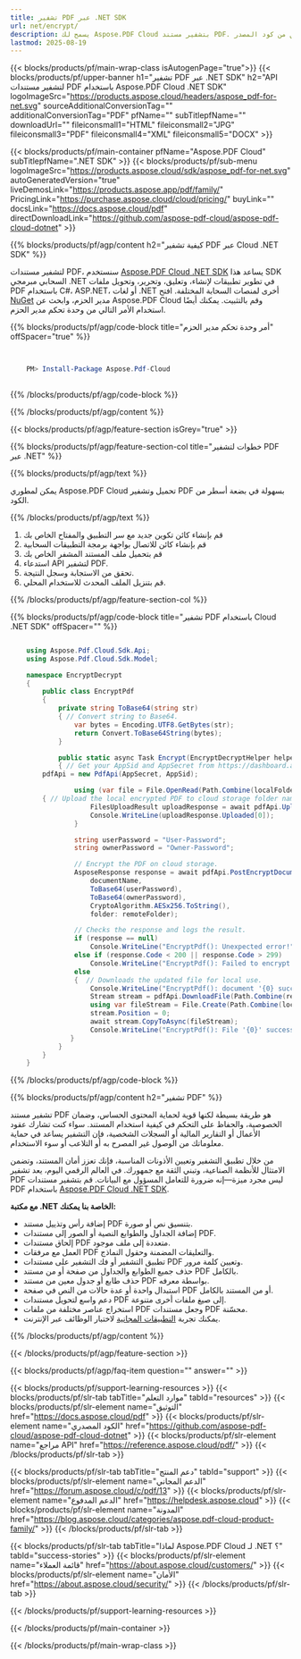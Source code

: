 ```yaml
---
title: تشفير PDF عبر .NET SDK
url: net/encrypt/
description: يسمح لك Aspose.PDF Cloud بتشفير مستند PDF. تحقق من كود المصدر .NET لتشفير ملف PDF.
lastmod: 2025-08-19
---
```


{{< blocks/products/pf/main-wrap-class isAutogenPage="true">}}
{{< blocks/products/pf/upper-banner h1="تشفير PDF عبر .NET SDK" h2="API لتشفير مستندات PDF باستخدام Aspose.PDF Cloud .NET SDK" logoImageSrc="https://products.aspose.cloud/headers/aspose_pdf-for-net.svg" sourceAdditionalConversionTag="" additionalConversionTag="PDF" pfName="" subTitlepfName="" downloadUrl="" fileiconsmall1="HTML" fileiconsmall2="JPG" fileiconsmall3="PDF" fileiconsmall4="XML" fileiconsmall5="DOCX" >}}

{{< blocks/products/pf/main-container pfName="Aspose.PDF Cloud" subTitlepfName=".NET SDK" >}}
{{< blocks/products/pf/sub-menu logoImageSrc="https://products.aspose.cloud/sdk/aspose_pdf-for-net.svg"
autoGeneratedVersion="true"
liveDemosLink="https://products.aspose.app/pdf/family/" PricingLink="https://purchase.aspose.cloud/cloud/pricing/" buyLink="" docsLink="https://docs.aspose.cloud/pdf"  directDownloadLink="https://github.com/aspose-pdf-cloud/aspose-pdf-cloud-dotnet" >}}

{{% blocks/products/pf/agp/content h2="كيفية تشفير PDF عبر Cloud .NET SDK" %}}

لتشفير مستندات PDF، سنستخدم
[Aspose.PDF Cloud .NET SDK](https://products.aspose.cloud/pdf/net/)
يساعد هذا SDK السحابي مبرمجي .NET في تطوير تطبيقات لإنشاء، وتعليق، وتحرير، وتحويل ملفات PDF باستخدام C#، ASP.NET،
أو لغات .NET أخرى لمنصات السحابة المختلفة. افتح
[NuGet](https://www.nuget.org/packages/Aspose.Pdf-Cloud)
مدير الحزم، وابحث عن
Aspose.PDF Cloud
وقم بالتثبيت. يمكنك أيضًا استخدام الأمر التالي من وحدة تحكم مدير الحزم.


{{% blocks/products/pf/agp/code-block title="أمر وحدة تحكم مدير الحزم" offSpacer="true" %}}

```powershell

     
    PM> Install-Package Aspose.Pdf-Cloud
     

```

{{% /blocks/products/pf/agp/code-block %}}

{{% /blocks/products/pf/agp/content %}}

{{< blocks/products/pf/agp/feature-section isGrey="true" >}}

{{% blocks/products/pf/agp/feature-section-col title="خطوات لتشفير PDF عبر .NET" %}}

{{% blocks/products/pf/agp/text %}}

يمكن لمطوري Aspose.PDF Cloud تحميل وتشفير PDF بسهولة في بضعة أسطر من الكود.

{{% /blocks/products/pf/agp/text %}}

1. قم بإنشاء كائن تكوين جديد مع سر التطبيق والمفتاح الخاص بك
1. قم بإنشاء كائن للاتصال بواجهة برمجة التطبيقات السحابية
1. قم بتحميل ملف المستند المشفر الخاص بك
1. استدعاء API لتشفير PDF.
1. تحقق من الاستجابة وسجل النتيجة.
1. قم بتنزيل الملف المحدث للاستخدام المحلي.

{{% /blocks/products/pf/agp/feature-section-col %}}

{{% blocks/products/pf/agp/code-block title="تشفير PDF باستخدام Cloud .NET SDK" offSpacer="" %}}


```cs

    using Aspose.Pdf.Cloud.Sdk.Api;
    using Aspose.Pdf.Cloud.Sdk.Model;

    namespace EncryptDecrypt
    {
        public class EncryptPdf
        {
            private string ToBase64(string str)
            { // Convert string to Base64. 
                var bytes = Encoding.UTF8.GetBytes(str);
                return Convert.ToBase64String(bytes);
            }

            public static async Task Encrypt(EncryptDecryptHelper helper, string documentName, string outputName, string localFolder, string remoteFolder)
            { // Get your AppSid and AppSecret from https://dashboard.aspose.cloud (free registration required). 
		pdfApi = new PdfApi(AppSecret, AppSid);

                using (var file = File.OpenRead(Path.Combine(localFolder, documentName)))
		{ // Upload the local encrypted PDF to cloud storage folder name.
                    FilesUploadResult uploadResponse = await pdfApi.UploadFileAsync(Path.Combine(remoteFolder, documentName), documentName);
                    Console.WriteLine(uploadResponse.Uploaded[0]);
                }

                string userPassword = "User-Password";
                string ownerPassword = "Owner-Password";

                // Encrypt the PDF on cloud storage.
                AsposeResponse response = await pdfApi.PostEncryptDocumentInStorageAsync(
                    documentName,
                    ToBase64(userPassword),
                    ToBase64(ownerPassword),
                    CryptoAlgorithm.AESx256.ToString(),
                    folder: remoteFolder);

                // Checks the response and logs the result.
                if (response == null)
                    Console.WriteLine("EncryptPdf(): Unexpected error!");
                else if (response.Code < 200 || response.Code > 299)
                    Console.WriteLine("EncryptPdf(): Failed to encrypt document.");
                else
                {  // Downloads the updated file for local use.
                    Console.WriteLine("EncryptPdf(): document '{0} successfully encrypted.", documentName);
                    Stream stream = pdfApi.DownloadFile(Path.Combine(remoteFolder, documentName));
                    using var fileStream = File.Create(Path.Combine(localFolder, "encrypt_" + outputName));
                    stream.Position = 0;
                    await stream.CopyToAsync(fileStream);
                    Console.WriteLine("EncryptPdf(): File '{0}' successfully downloaded.", "encrypt_" + outputName);
               }
            }
        }
    }

```

{{% /blocks/products/pf/agp/code-block %}}

{{% blocks/products/pf/agp/content h2="تشفير PDF" %}}

تشفير مستند PDF هو طريقة بسيطة لكنها قوية لحماية المحتوى الحساس، وضمان الخصوصية، والحفاظ على التحكم في كيفية استخدام المستند. سواء كنت تشارك عقود الأعمال أو التقارير المالية أو السجلات الشخصية، فإن التشفير يساعد في حماية معلوماتك من الوصول غير المصرح به أو التلاعب أو سوء الاستخدام.

من خلال تطبيق التشفير وتعيين الأذونات المناسبة، فإنك تعزز أمان المستند، وتضمن الامتثال للأنظمة الصناعية، وتبني الثقة مع جمهورك. في العالم الرقمي اليوم، يعد تشفير PDF ليس مجرد ميزة—إنه ضرورة للتعامل المسؤول مع البيانات.
قم بتشفير مستندات PDF باستخدام [Aspose.PDF Cloud .NET SDK](https://products.aspose.cloud/pdf/net/).

**مع مكتبة .NET الخاصة بنا يمكنك:**

+ إضافة رأس وتذييل مستند PDF بتنسيق نص أو صورة.
+ إضافة الجداول والطوابع النصية أو الصور إلى مستندات PDF.
+ إلحاق مستندات PDF متعددة إلى ملف موجود.
+ العمل مع مرفقات PDF والتعليقات المضمنة وحقول النماذج.
+ تطبيق التشفير أو فك التشفير على مستندات PDF وتعيين كلمة مرور.
+ حذف جميع الطوابع والجداول من صفحة أو من مستند PDF بالكامل.
+ حذف طابع أو جدول معين من مستند PDF بواسطة معرفه.
+ استبدال واحدة أو عدة حالات من النص في صفحة PDF أو من المستند بالكامل.
+ دعم واسع لتحويل مستندات PDF إلى صيغ ملفات أخرى متنوعة.
+ استخراج عناصر مختلفة من ملفات PDF وجعل مستندات PDF محسّنة.
+ يمكنك تجربة [التطبيقات المجانية](https://products.aspose.app/pdf/family/) لاختبار الوظائف عبر الإنترنت.

{{% /blocks/products/pf/agp/content %}}

{{< /blocks/products/pf/agp/feature-section >}}

{{< blocks/products/pf/agp/faq-item question="" answer="" >}}

{{< blocks/products/pf/support-learning-resources >}}
{{< blocks/products/pf/slr-tab tabTitle="موارد التعلم" tabId="resources" >}}
{{< blocks/products/pf/slr-element name="التوثيق" href="https://docs.aspose.cloud/pdf" >}}
{{< blocks/products/pf/slr-element name="الكود المصدري" href="https://github.com/aspose-pdf-cloud/aspose-pdf-cloud-dotnet" >}}
{{< blocks/products/pf/slr-element name="مراجع API" href="https://reference.aspose.cloud/pdf/" >}}
{{< /blocks/products/pf/slr-tab >}}

{{< blocks/products/pf/slr-tab tabTitle="دعم المنتج" tabId="support" >}}
{{< blocks/products/pf/slr-element name="الدعم المجاني" href="https://forum.aspose.cloud/c/pdf/13" >}}
{{< blocks/products/pf/slr-element name="الدعم المدفوع" href="https://helpdesk.aspose.cloud" >}}
{{< blocks/products/pf/slr-element name="المدونة" href="https://blog.aspose.cloud/categories/aspose.pdf-cloud-product-family/" >}}
{{< /blocks/products/pf/slr-tab >}}

{{< blocks/products/pf/slr-tab tabTitle="لماذا Aspose.PDF Cloud لـ .NET ؟" tabId="success-stories" >}}
{{< blocks/products/pf/slr-element name="قائمة العملاء" href="https://about.aspose.cloud/customers/" >}}
{{< blocks/products/pf/slr-element name="الأمان" href="https://about.aspose.cloud/security/" >}}
{{< /blocks/products/pf/slr-tab >}}

{{< /blocks/products/pf/support-learning-resources >}}

{{< /blocks/products/pf/main-container >}}

{{< /blocks/products/pf/main-wrap-class >}}

